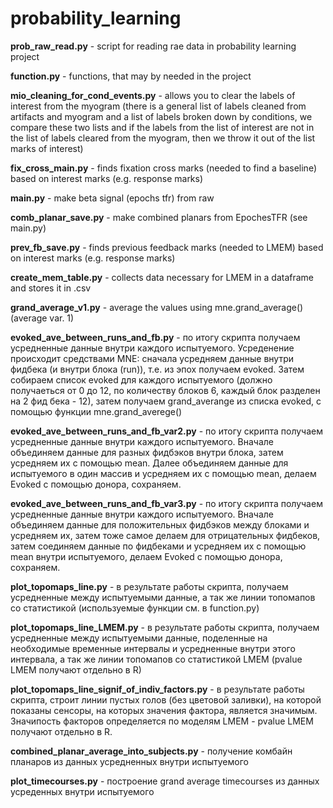# probability_learning

**prob_raw_read.py** - script for reading rae data in probability learning project  

**function.py** - functions, that may by  needed in the project 

**mio_cleaning_for_cond_events.py** - allows you to clear the labels of interest from the myogram (there is a general list of labels cleaned from artifacts and myogram and a list of labels broken down by conditions, we compare these two lists and if the labels from the list of interest are not in the list of labels cleared from the myogram, then we throw it out of the list marks of interest) 

**fix_cross_main.py** - finds fixation cross marks (needed to find a baseline) based on interest marks (e.g. response marks) 

**main.py** - make beta signal (epochs tfr) from raw 

**comb_planar_save.py** - make combined planars from EpochesTFR (see main.py) 

**prev_fb_save.py** - finds previous feedback marks (needed to LMEM) based on interest marks (e.g. response marks)   

**create_mem_table.py** - collects data necessary for LMEM in a dataframe and stores it in .csv  

**grand_average_v1.py** - average the values using mne.grand_average() (average var. 1)   

**evoked_ave_between_runs_and_fb.py** - по итогу скрипта получаем усредненные данные внутри каждого испытуемого. Усреденение происходит средствами MNE: сначала усредняем данные внутри фидбека (и внутри блока (run)), т.е. из эпох получаем evoked. Затем собираем список evoked для каждого испытуемого (должно получаеться от 0 до 12, по количеству блоков 6, каждый блок разделен на 2 фид бека - 12), затем получаем grand_averange из списка evoked, с помощью функции mne.grand_averege()  

**evoked_ave_between_runs_and_fb_var2.py** - по итогу скрипта получаем усредненные данные внутри каждого испытуемого. Вначале объединяем данные для разных фидбэков внутри блока, затем усредняем их с помощью mean. Далее объединяем данные для испытуемого в один массив и усредняем их с помощью mean, делаем Evoked с помощью донора, сохраняем.

**evoked_ave_between_runs_and_fb_var3.py** - по итогу скрипта получаем усредненные данные внутри каждого испытуемого. Вначале объединяем данные для положительных фидбэков между блоками и усредняем их, затем тоже самое делаем для отрицательных фидбеков, затем соединяем данные по фидбеками и усредняем их с помощью mean внутри испытуемого, делаем Evoked с помощью донора, сохраняем.

**plot_topomaps_line.py** - в результате работы скрипта, получаем усредненные между испытуемыми данные, а так же линии топомапов со статистикой (используемые функции см. в function.py)

**plot_topomaps_line_LMEM.py** - в результате работы скрипта, получаем усредненные между испытуемыми данные, поделенные на необходимые временные интервалы и усредненные внутри этого интервала, а так же линии топомапов со статистикой LMEM (pvalue LMEM получают отдельно в R)

**plot_topomaps_line_signif_of_indiv_factors.py** - в результате работы скрипта, строит линии пустых голов (без цветовой заливки), на которой показаны сенсоры, на которых значения фактора, является значимым. Значипость факторов определяется по моделям LMEM  - pvalue LMEM получают отдельно в R.

**combined_planar_average_into_subjects.py** - получение комбайн планаров из данных усредненных внутри испытуемого

**plot_timecourses.py** - построение grand average timecourses из данных усреденных внутри испытуемого

